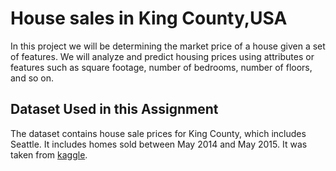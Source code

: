 # House sales in King County,USA

In this project we will be determining the market price of a house given a set of features. We will analyze and predict housing prices using attributes or features such as square footage, number of bedrooms, number of floors, and so on.

## Dataset Used in this Assignment

The dataset contains house sale prices for King County, which includes Seattle. It includes homes sold between May 2014 and May 2015. It was taken from [kaggle](https://www.kaggle.com/datasets/harlfoxem/housesalesprediction?utm_medium=Exinfluencer&utm_source=Exinfluencer&utm_content=000026UJ&utm_term=10006555&utm_id=NA-SkillsNetwork-wwwcourseraorg-SkillsNetworkCoursesIBMDeveloperSkillsNetworkDA0101ENSkillsNetwork20235326-2022-01-01).

